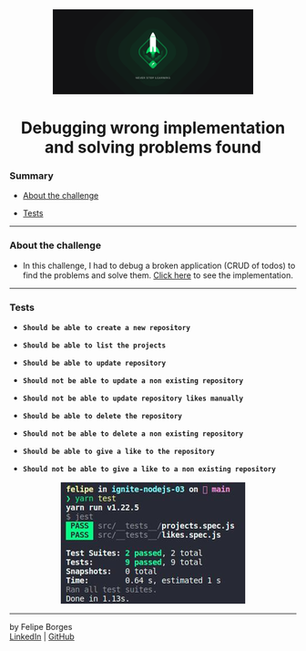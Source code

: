 <div align="center">
	<a href="https://pages.rocketseat.com.br/ignite" target="_blank">
		<img src="./.github/ignite.png" alt="Logo" width="70%""/>
	</a>
</div>

<div align="center">
	<h1>Debugging wrong implementation and solving problems found</h1>
</div>

### Summary

- [About the challenge](#about-the-challenge)

- [Tests](#Tests)
<hr>

### About the challenge

- In this challenge, I had to debug a broken application (CRUD of todos) to find the problems and solve them. [Click here](https://github.com/felipejsborges/ignite-nodejs-03/commit/d6d2adc63472df9c2082564480e1207c8ac9952b) to see the implementation.
<hr>

### Tests

- **`Should be able to create a new repository`**

- **`Should be able to list the projects`**

- **`Should be able to update repository`**

- **`Should not be able to update a non existing repository`**

- **`Should not be able to update repository likes manually`**

- **`Should be able to delete the repository`**

- **`Should not be able to delete a non existing repository`**

- **`Should be able to give a like to the repository`**

- **`Should not be able to give a like to a non existing repository`**
 
<div align="center" style="margin-top: 16px;">	
	<img src="./.github/tests.jpeg" alt="tests" style="max-width:80%"/>
</div>
<hr>

by Felipe Borges<br>
[LinkedIn](https://www.linkedin.com/in/felipejsborges) | [GitHub](https://github.com/felipejsborges)
